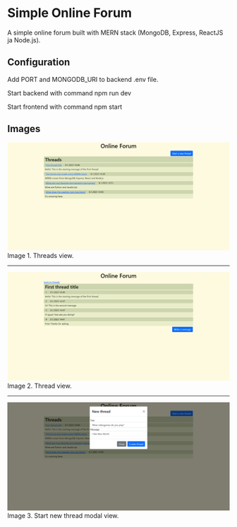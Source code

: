 # Simple Online Forum
A simple online forum built with MERN stack (MongoDB, Express, ReactJS ja Node.js). 

## Configuration
Add PORT and MONGODB_URI to backend .env file.

Start backend with command npm run dev

Start frontend with command npm start

## Images

![Threads view](/images/threads-view.png)
Image 1. Threads view.

---

![Threads view](/images/single-thread-view.png)
Image 2. Thread view.

---

![Threads view](/images/new-thread-modal.png)
Image 3. Start new thread modal view.
